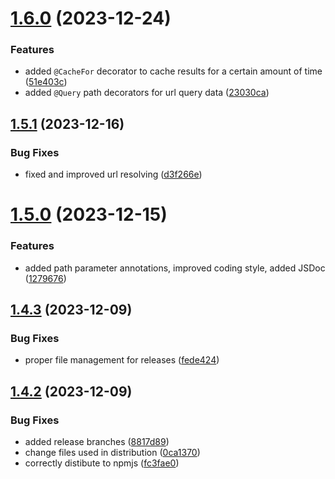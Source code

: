 # [1.6.0](https://github.com/liquiddevelopmentnet/kaqi/compare/v1.5.1...v1.6.0) (2023-12-24)


### Features

* added `@CacheFor` decorator to cache results for a certain amount of time ([51e403c](https://github.com/liquiddevelopmentnet/kaqi/commit/51e403c1cad22c504c1d49d0de48a86434f5920b))
* added `@Query` path decorators for url query data ([23030ca](https://github.com/liquiddevelopmentnet/kaqi/commit/23030caf52a179ae19a02ba0d08fcda6686e2107))

## [1.5.1](https://github.com/liquiddevelopmentnet/kaqi/compare/v1.5.0...v1.5.1) (2023-12-16)


### Bug Fixes

* fixed and improved url resolving ([d3f266e](https://github.com/liquiddevelopmentnet/kaqi/commit/d3f266e57f2fe4875981b4bb413c3d61b0440249))

# [1.5.0](https://github.com/liquiddevelopmentnet/kaqi/compare/v1.4.3...v1.5.0) (2023-12-15)


### Features

* added path parameter annotations, improved coding style, added JSDoc ([1279676](https://github.com/liquiddevelopmentnet/kaqi/commit/12796763822c49af32d76a759bd3e1c5857be772))

## [1.4.3](https://github.com/liquiddevelopmentnet/kaqi/compare/v1.4.2...v1.4.3) (2023-12-09)


### Bug Fixes

* proper file management for releases ([fede424](https://github.com/liquiddevelopmentnet/kaqi/commit/fede4242c92b84e564898e209f3f8bb0ce180051))

## [1.4.2](https://github.com/liquiddevelopmentnet/kaqi/compare/v1.4.1...v1.4.2) (2023-12-09)


### Bug Fixes

* added release branches ([8817d89](https://github.com/liquiddevelopmentnet/kaqi/commit/8817d8913dc422ee819a3f620874455dfeb2c51a))
* change files used in distribution ([0ca1370](https://github.com/liquiddevelopmentnet/kaqi/commit/0ca1370c4c65eb9bd3d7e6cc20915b0054c51fd1))
* correctly distibute to npmjs ([fc3fae0](https://github.com/liquiddevelopmentnet/kaqi/commit/fc3fae0b4eb6fdecac27956df8d7af7f1f56e032))
